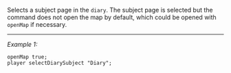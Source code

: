 Selects a subject page in the `diary`. The subject page is selected but the command does not open the map by default, which could be opened with `openMap` if necessary.


---
*Example 1:*
```sqf
openMap true;
player selectDiarySubject "Diary";
```